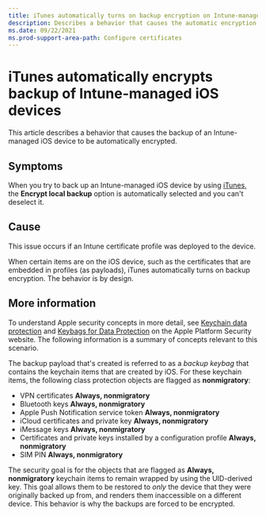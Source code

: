 ```yaml
---
title: iTunes automatically turns on backup encryption on Intune-managed iOS device
description: Describes a behavior that causes the automatic encryption of a backup of an Intune-managed iOS device if an Intune certificate profile was deployed to the device.
ms.date: 09/22/2021
ms.prod-support-area-path: Configure certificates
---
```

# iTunes automatically encrypts backup of Intune-managed iOS devices

This article describes a behavior that causes the backup of an Intune-managed iOS device to be automatically encrypted.

## Symptoms

When you try to back up an Intune-managed iOS device by using [iTunes](https://support.apple.com/HT203977#computer), the **Encrypt local backup** option is automatically selected and you can't deselect it.

## Cause

This issue occurs if an Intune certificate profile was deployed to the device.

When certain items are on the iOS device, such as the certificates that are embedded in profiles (as payloads), iTunes automatically turns on backup encryption. The behavior is by design.

## More information

To understand Apple security concepts in more detail, see [Keychain data protection](https://support.apple.com/guide/security/keychain-data-protection-secb0694df1a) and [Keybags for Data Protection](https://support.apple.com/guide/security/keybags-for-data-protection-sec6483d5760) on the Apple Platform Security website. The following information is a summary of concepts relevant to this scenario.

The backup payload that's created is referred to as a *backup keybag* that contains the keychain items that are created by iOS. For these keychain items, the following class protection objects are flagged as **nonmigratory**:

- VPN certificates **Always, nonmigratory**
- Bluetooth keys **Always, nonmigratory**
- Apple Push Notification service token **Always, nonmigratory**
- iCloud certificates and private key **Always, nonmigratory**
- iMessage keys **Always, nonmigratory**
- Certificates and private keys installed by a configuration profile **Always, nonmigratory**
- SIM PIN **Always, nonmigratory**

The security goal is for the objects that are flagged as **Always, nonmigratory** keychain items to remain wrapped by using the UID-derived key. This goal allows them to be restored to *only* the device that they were originally backed up from, and renders them inaccessible on a different device. This behavior is why the backups are forced to be encrypted.
